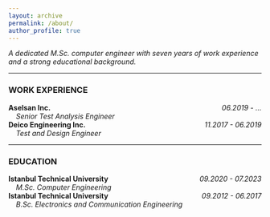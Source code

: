 ```yaml
---
layout: archive
permalink: /about/
author_profile: true
---
```


  *A dedicated M.Sc. computer engineer with seven years of work experience and a strong educational background.*

---

### WORK EXPERIENCE

<div style="overflow: auto;">
    <div style="float: left;"><strong>Aselsan Inc.</strong></div>
    <div style="float: right;"><em>06.2019 - ...</em></div>
</div>

<div style="margin-left: 15px;">
    <em>Senior Test Analysis Engineer</em>
</div>

<div style="overflow: auto;">
    <div style="float: left;"><strong>Deico Engineering Inc.</strong></div>
    <div style="float: right;"><em>11.2017 - 06.2019</em></div>
</div>

<div style="margin-left: 15px;">
    <em>Test and Design Engineer</em>
</div>

---

### EDUCATION

<div style="overflow: auto;">
    <div style="float: left;"><strong>Istanbul Technical University</strong></div>
    <div style="float: right;"><em>09.2020 - 07.2023</em></div>
</div>

<div style="margin-left: 15px;">
    <em>M.Sc. Computer Engineering</em>
</div>

<div style="overflow: auto;">
    <div style="float: left;"><strong>Istanbul Technical University</strong></div>
    <div style="float: right;"><em>09.2012 - 06.2017</em></div>
</div>

<div style="margin-left: 15px;">
    <em>B.Sc. Electronics and Communication Engineering</em>
</div>